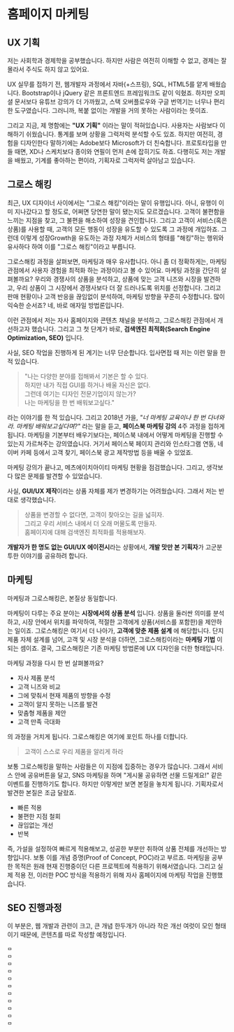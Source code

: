 # 홈페이지 마케팅


## UX 기획

저는 사회학과 경제학을 공부했습니다. 하지만 사람은 여전히 이해할 수 없고, 경제는 잘 몰라서 주식도 하지 않고 있어요.  

UX 실무를 접하기 전, 웹개발자 과정에서 자바(+스프링), SQL, HTML5를 얕게 배웠습니다. Bootstrap이나 jQuery 같은 프론트엔드 프레임워크도 같이 익혔죠. 하지만 오피셜 문서보다 유튜브 강의가 더 가까웠고, 스택 오버플로우와 구글 번역기는 너무나 편리한 도구였습니다. 그러니까, 복붙 없이는 개발을 거의 못하는 사람이라는 뜻이죠. 

그리고 지금, 제 명함에는 **"UX 기획"** 이라는 말이 적혀있습니다. 사용자는 사람보다 이해하기 쉬웠습니다. 통계를 보며 상황을 그럭저럭 분석할 수도 있죠. 하지만 여전히, 경험을 디자인한다 말하기에는 Adobe보다 Microsoft가 더 친숙합니다. 프로토타입을 만들 때면, XD나 스케치보다 종이와 연필이 먼저 손에 잡히기도 하죠. 다행히도 저는 개발을 배웠고, 기계를 좋아하는 편이라, 기획자로 그럭저럭 살아남고 있습니다. 


## 그로스 해킹

최근, UX 디자이너 사이에서는 "그로스 해킹"이라는 말이 유행입니다. 아니, 유행이 이미 지나갔다고 할 정도로, 어쩌면 당연한 말이 됐는지도 모르겠습니다. 고객이 불편함을 느끼는 지점을 찾고, 그 불편을 해소하여 성장을 견인합니다. 그리고 고객이 서비스(혹은 상품)를 사용할 때, 고객의 모든 행동이 성장을 유도할 수 있도록 그 과정에 개입하죠. 그런데 이렇게 성장Growth을 유도하는 과정 자체가 서비스의 형태를 "해킹"하는 행위와 유사하다 하여 이를 "그로스 해킹"이라고 부릅니다.

그로스해킹 과정을 살펴보면, 마케팅과 매우 유사합니다. 아니 좀 더 정확하게는, 마케팅 관점에서 사용자 경험을 최적화 하는 과정이라고 볼 수 있어요. 마케팅 과정을 간단히 살펴볼까요? 우리와 경쟁사의 상품을 분석하고, 상품에 맞는 고객 니즈와 시장을 발견하고, 우리 상품이 그 시장에서 경쟁사보다 더 잘 드러나도록 위치를 선정합니다. 그리고 판매 현황이나 고객 반응을 끊임없이 분석하여, 마케팅 방향을 꾸준히 수정합니다. 많이 익숙한 순서죠? 네, 바로 애자일 방법론입니다. 

이런 관점에서 저는 자사 홈페이지와 콘텐츠 채널을 분석하고, 그로스해킹 관점에서 개선하고자 했습니다. 그리고 그 첫 단계가 바로, **검색엔진 최적화(Search Engine Optimization, SEO)** 입니다. 

사실, SEO 작업을 진행하게 된 계기는 너무 단순합니다. 입사면접 때 저는 이런 말을 한 적 있습니다. 
> "나는 다양한 분야를 접해봐서 기본은 할 수 있다.   
하지만 내가 직접 GUI를 하거나 배울 자신은 없다.    
그런데 여기는 디자인 전문기업이지 않는가?   
나는 마케팅을 한 번 배워보고싶다."

라는 이야기를 한 적 있습니다. 그리고 2018년 가을, *"너 마케팅 교육이나 한 번 다녀와라. 마케팅 배워보고싶다며?"* 라는 말을 듣고, **페이스북 마케팅 강의** 4주 과정을 접하게 됩니다. 마케팅을 기본부터 배우기보다는, 페이스북 내에서 어떻게 마케팅을 진행할 수 있는지 가르쳐주는 강의였습니다. 거기서 페이스북 페이지 관리와 인스타그램 연동, 네이버 카페 등에서 고객 찾기, 페이스북 광고 제작방법 등을 배울 수 있었죠. 

마케팅 강의가 끝나고, 메츠에이치아이티 마케팅 현황을 점검했습니다. 그리고, 생각보다 많은 문제를 발견할 수 있었습니다. 

사실, **GUI/UX 제작**이라는 상품 자체를 제가 변경하기는 어려웠습니다. 그래서 저는 반대로 생각했습니다. 
> 상품을 변경할 수 없다면, 고객이 찾아오는 길을 넓히자.   
그리고 우리 서비스 내에서 더 오래 머물도록 만들자.   
홈페이지에 대해 검색엔진 최적화를 적용해보자.

**개발자가 한 명도 없는 GUI/UX 에이전시**라는 상황에서, **개발 맛만 본 기획자**가 고군분투한 이야기를 공유하려 합니다. 


## 마케팅

마케팅과 그로스해킹은, 본질상 동일합니다. 

마케팅이 다루는 주요 분야는 **시장에서의 상품 분석** 입니다. 상품을 둘러싼 의미를 분석하고, 시장 안에서 위치를 파악하여, 적절한 고객에게 상품(서비스를 포함한)을 제안하는 일이죠. 그로스해킹은 여기서 더 나아가, **고객에 맞춘 제품 설계** 에 해당합니다. 단지 제품 자체 설계를 넘어, 고객 및 시장 분석을 더하면, 그로스해킹이라는 **마케팅 기법** 이 되는 셈이죠. 
결국, 그로스해킹은 기존 마케팅 방법론에 UX 디자인을 더한 형태입니다. 

마케팅 과정을 다시 한 번 살펴볼까요? 
- 자사 제품 분석
- 고객 니즈와 비교
- 그에 맞춰서 현재 제품의 방향을 수정
- 고객이 알지 못하는 니즈를 발견
- 맞춤형 제품을 제안
- 고객 만족 극대화

의 과정을 거치게 됩니다. 그로스해킹은 여기에 포인트 하나를 더합니다. 
> 고객이 스스로 우리 제품을 알리게 하라

보통 그로스해킹을 말하는 사람들은 이 지점에 집중하는 경우가 많습니다. 그래서 서비스 안에 공유버튼을 달고, SNS 마케팅을 하며 "게시물 공유하면 선물 드릴게요!" 같은 이벤트를 진행하기도 합니다. 하지만 이렇게만 보면 본질을 놓치게 됩니다. 기획자로서 발견한 본질은 조금 달랐죠.
- 빠른 적용
- 불편한 지점 철회
- 끊임없는 개선
- 반복

즉, 가설을 설정하여 빠르게 적용해보고, 성공한 부분만 취하여 상품 전체를 개선하는 방향입니다. 보통 이를 개념 증명(Proof of Concept, POC)라고 부르죠. 마케팅을 공부한 목적은 원래 현재 진행중이던 다른 프로젝트에 적용하기 위해서였습니다. 그리고 실제 적용 전, 이러한 POC 방식을 적용하기 위해 자사 홈페이지에 마케팅 작업을 진행했습니다. 

## SEO 진행과정

이 부분은, 웹 개발과 관련이 크고, 큰 개념 한두개가 아니라 작은 개선 여럿이 모인 형태이기 때문에, 콘텐츠를 따로 작성할 예정입니다. 








    ㅁ
    ㅁ
    ㅁ
    ㅁ
    ㅁ
    ㅁ
    ㅁ
    ㅁ
    ㅁ
    ㅁ
    ㅁ
